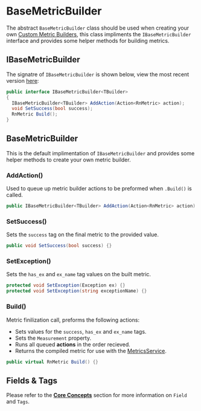 # BaseMetricBuilder
The abstract `BaseMetricBuilder` class should be used when creating your own [Custom Metric Builders](./builders/CustomBuilder.md), this class impliments the `IBaseMetricBuilder` interface and provides some helper methods for building metrics.

## IBaseMetricBuilder
The signatre of `IBaseMetricBuilder` is shown below, view the most recent version [here](https://github.com/rniemand/RnCore.Metrics/blob/master/src/RnCore.Metrics/Builders/IBaseMetricBuilder.cs):

```cs
public interface IBaseMetricBuilder<TBuilder>
{
  IBaseMetricBuilder<TBuilder> AddAction(Action<RnMetric> action);
  void SetSuccess(bool success);
  RnMetric Build();
}
```

## BaseMetricBuilder
This is the default implimentation of `IBaseMetricBuilder` and provides some helper methods to create your own metric builder.

### AddAction()
Used to queue up metric builder actions to be preformed when `.Build()` is called.

```cs
public IBaseMetricBuilder<TBuilder> AddAction(Action<RnMetric> action) {}
```

### SetSuccess()
Sets the `success` tag on the final metric to the provided value.

```cs
public void SetSuccess(bool success) {}
```

### SetException()
Sets the `has_ex` and `ex_name` tag values on the built metric.

```cs
protected void SetException(Exception ex) {}
protected void SetException(string exceptionName) {}
```

### Build()
Metric finilization call, preforms the following actions:

- Sets values for the `success`, `has_ex` and `ex_name` tags.
- Sets the `Measurement` property.
- Runs all queued **actions** in the order recieved.
- Returns the compiled metric for use with the [MetricsService](./models/MetricsService.md).

```cs
public virtual RnMetric Build() {}
```

## Fields & Tags
Please refer to the **[Core Concepts](./concepts.md)** section for more information on `Field` and `Tags`.
